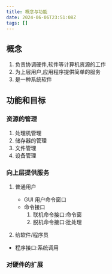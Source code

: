 ```yaml
---
title: 概念与功能
date: 2024-06-06T23:51:08Z
tags: []
---
```


## 概念

1. 负责协调硬件,软件等计算机资源的工作
2. 为上层用户,应用程序提供简单的服务
3. 是一种系统软件

## 功能和目标

### 资源的管理

1. 处理机管理
2. 储存器的管理
3. 文件管理
4. 设备管理

### 向上层提供服务

1. 普通用户

   - GUI 用户命令窗口
   - 命令接口
     1. 联机命令接口:命令窗
     2. 脱机命令接口:批处理

2. 给软件/程序员

- 程序接口:系统调用

### 对硬件的扩展
